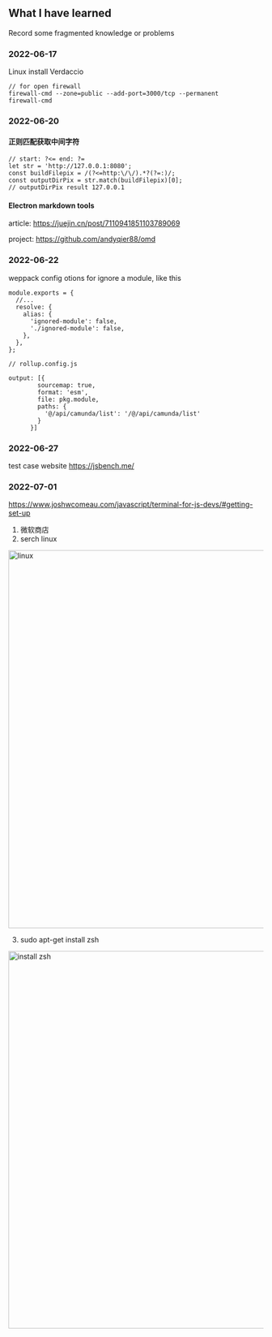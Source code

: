 ## What I have learned 
Record some fragmented knowledge or problems
### 2022-06-17
Linux install Verdaccio
```
// for open firewall 
firewall-cmd --zone=public --add-port=3000/tcp --permanent
firewall-cmd
```


### 2022-06-20
#### 正则匹配获取中间字符
```
// start: ?<= end: ?=
let str = 'http://127.0.0.1:8080';
const buildFilepix = /(?<=http:\/\/).*?(?=:)/;
const outputDirPix = str.match(buildFilepix)[0];
// outputDirPix result 127.0.0.1
```

#### Electron markdown tools
article: https://juejin.cn/post/7110941851103789069

project: https://github.com/andyqier88/omd

### 2022-06-22
weppack config otions for ignore a module, like this

```
module.exports = {
  //...
  resolve: {
    alias: {
      'ignored-module': false,
      './ignored-module': false,
    },
  },
};
```
```
// rollup.config.js

output: [{
        sourcemap: true,
        format: 'esm',
        file: pkg.module,
        paths: {
          '@/api/camunda/list': '/@/api/camunda/list'
        }
      }]
```

### 2022-06-27

test case website
https://jsbench.me/

### 2022-07-01
https://www.joshwcomeau.com/javascript/terminal-for-js-devs/#getting-set-up

1. 微软商店
2. serch linux
<img width="745" alt="linux" src="https://user-images.githubusercontent.com/10238991/176809102-a2a00752-8352-4199-b80d-240419a51837.png">

3. sudo apt-get install zsh 
<img width="744" alt="install zsh" src="https://user-images.githubusercontent.com/10238991/176809159-bf0b3430-d124-47e4-88b9-d30282b602c8.png">


